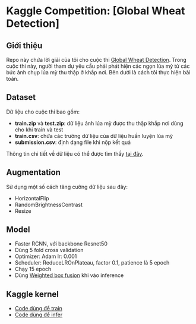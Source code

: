 # Kaggle Competition: [Global Wheat Detection]

## Giới thiệu
Repo này chứa lời giải của tôi cho cuộc thi [Global Wheat Detection](https://www.kaggle.com/competitions/global-wheat-detection/overview). Trong cuộc thi này, người tham dự yêu cầu phải phát hiện các ngọn lúa mỳ từ các bức ảnh chụp lúa mỳ thu thập ở khắp nơi. Bên dưới là cách tôi thực hiện bài toán.
## Dataset
Dữ liệu cho cuộc thi bao gồm:
- **train.zip** và **test.zip**: dữ liệu ảnh lúa mỳ được thu thập khắp nơi dùng cho khi train và test
- **train.csv**: chứa các trường dữ liệu của dữ liệu  huấn luyện lúa mỳ
- **submission.csv**: định dạng file khi nộp kết quả

Thông tin chi tiết về dữ liệu có thể được tìm thấy [tại đây](https://www.kaggle.com/competitions/global-wheat-detection/data).

## Augmentation
Sử dụng một số cách tăng cường dữ liệu sau đây:
- HorizontalFlip
- RandomBrightnessContrast
- Resize

## Model
- Faster RCNN, với backbone Resnet50
- Dùng 5 fold cross validation
- Optimizer: Adam lr: 0.001
- Scheduler: ReduceLROnPlateau, factor 0.1, patience là 5 epoch
- Chạy 15 epoch
- Dùng [Weighted box fusion](https://github.com/ZFTurbo/Weighted-Boxes-Fusion) khi vào inference

## Kaggle kernel
- [Code dùng để train](https://www.kaggle.com/code/quntrnhongng/training-faster-rcnn-with-lightning)
- [Code dùng để infer](https://www.kaggle.com/code/quntrnhongng/inference-faster-rcnn-wbf)

